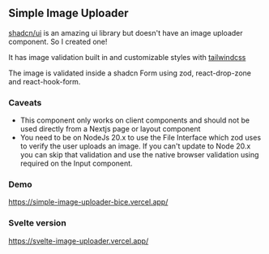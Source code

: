 ## Simple Image Uploader

[shadcn/ui](https://ui.shadcn.com/) is an amazing ui library but doesn't have an image uploader component. So I created one!

It has image validation built in and customizable styles with [tailwindcss](https://tailwindcss.com/)

The image is validated inside a shadcn Form using zod, react-drop-zone and react-hook-form.

### Caveats

- This component only works on client components and should not be used directly from a Nextjs page or layout component
- You need to be on NodeJs 20.x to use the File Interface which zod uses to verify the user uploads an image. If you can't update to Node 20.x you can skip that validation and use the native browser validation using required on the Input component.

### Demo

https://simple-image-uploader-bice.vercel.app/

### Svelte version

https://svelte-image-uploader.vercel.app/
